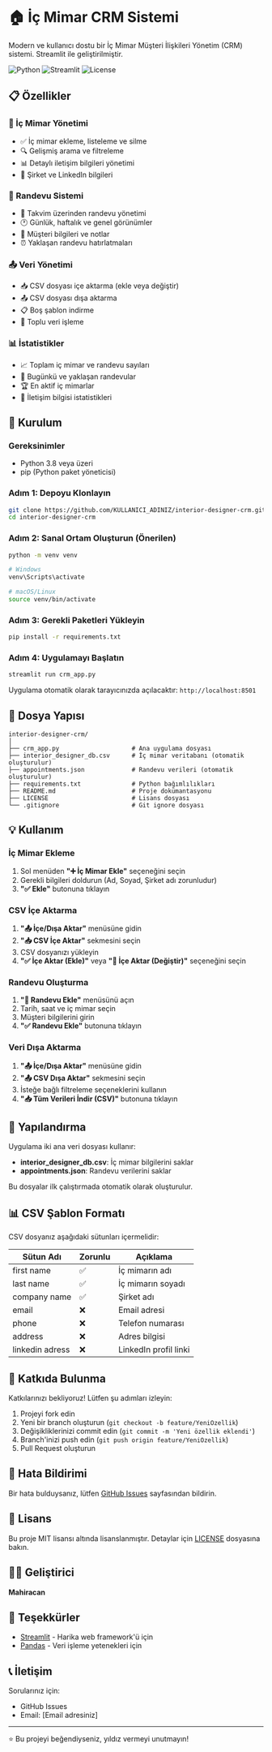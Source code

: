 # 🏠 İç Mimar CRM Sistemi

Modern ve kullanıcı dostu bir İç Mimar Müşteri İlişkileri Yönetim (CRM) sistemi. Streamlit ile geliştirilmiştir.

![Python](https://img.shields.io/badge/python-3.8+-blue.svg)
![Streamlit](https://img.shields.io/badge/streamlit-1.28+-red.svg)
![License](https://img.shields.io/badge/license-MIT-green.svg)

## 📋 Özellikler

### 👥 İç Mimar Yönetimi
- ✅ İç mimar ekleme, listeleme ve silme
- 🔍 Gelişmiş arama ve filtreleme
- 📊 Detaylı iletişim bilgileri yönetimi
- 💼 Şirket ve LinkedIn bilgileri

### 📅 Randevu Sistemi
- 📆 Takvim üzerinden randevu yönetimi
- 🕐 Günlük, haftalık ve genel görünümler
- 👤 Müşteri bilgileri ve notlar
- ⏰ Yaklaşan randevu hatırlatmaları

### 📤 Veri Yönetimi
- 📥 CSV dosyası içe aktarma (ekle veya değiştir)
- 📤 CSV dosyası dışa aktarma
- 📋 Boş şablon indirme
- 🔄 Toplu veri işleme

### 📊 İstatistikler
- 📈 Toplam iç mimar ve randevu sayıları
- 📅 Bugünkü ve yaklaşan randevular
- 🏆 En aktif iç mimarlar
- 📧 İletişim bilgisi istatistikleri

## 🚀 Kurulum

### Gereksinimler
- Python 3.8 veya üzeri
- pip (Python paket yöneticisi)

### Adım 1: Depoyu Klonlayın
```bash
git clone https://github.com/KULLANICI_ADINIZ/interior-designer-crm.git
cd interior-designer-crm
```

### Adım 2: Sanal Ortam Oluşturun (Önerilen)
```bash
python -m venv venv

# Windows
venv\Scripts\activate

# macOS/Linux
source venv/bin/activate
```

### Adım 3: Gerekli Paketleri Yükleyin
```bash
pip install -r requirements.txt
```

### Adım 4: Uygulamayı Başlatın
```bash
streamlit run crm_app.py
```

Uygulama otomatik olarak tarayıcınızda açılacaktır: `http://localhost:8501`

## 📁 Dosya Yapısı

```
interior-designer-crm/
│
├── crm_app.py                    # Ana uygulama dosyası
├── interior_designer_db.csv      # İç mimar veritabanı (otomatik oluşturulur)
├── appointments.json             # Randevu verileri (otomatik oluşturulur)
├── requirements.txt              # Python bağımlılıkları
├── README.md                     # Proje dokümantasyonu
├── LICENSE                       # Lisans dosyası
└── .gitignore                    # Git ignore dosyası
```

## 💡 Kullanım

### İç Mimar Ekleme
1. Sol menüden **"➕ İç Mimar Ekle"** seçeneğini seçin
2. Gerekli bilgileri doldurun (Ad, Soyad, Şirket adı zorunludur)
3. **"✅ Ekle"** butonuna tıklayın

### CSV İçe Aktarma
1. **"📤 İçe/Dışa Aktar"** menüsüne gidin
2. **"📥 CSV İçe Aktar"** sekmesini seçin
3. CSV dosyanızı yükleyin
4. **"✅ İçe Aktar (Ekle)"** veya **"🔄 İçe Aktar (Değiştir)"** seçeneğini seçin

### Randevu Oluşturma
1. **"📆 Randevu Ekle"** menüsünü açın
2. Tarih, saat ve iç mimar seçin
3. Müşteri bilgilerini girin
4. **"✅ Randevu Ekle"** butonuna tıklayın

### Veri Dışa Aktarma
1. **"📤 İçe/Dışa Aktar"** menüsüne gidin
2. **"📤 CSV Dışa Aktar"** sekmesini seçin
3. İsteğe bağlı filtreleme seçeneklerini kullanın
4. **"📥 Tüm Verileri İndir (CSV)"** butonuna tıklayın

## 🔧 Yapılandırma

Uygulama iki ana veri dosyası kullanır:

- **interior_designer_db.csv**: İç mimar bilgilerini saklar
- **appointments.json**: Randevu verilerini saklar

Bu dosyalar ilk çalıştırmada otomatik olarak oluşturulur.

## 📊 CSV Şablon Formatı

CSV dosyanız aşağıdaki sütunları içermelidir:

| Sütun Adı | Zorunlu | Açıklama |
|-----------|---------|----------|
| first name | ✅ | İç mimarın adı |
| last name | ✅ | İç mimarın soyadı |
| company name | ✅ | Şirket adı |
| email | ❌ | Email adresi |
| phone | ❌ | Telefon numarası |
| address | ❌ | Adres bilgisi |
| linkedin adress | ❌ | LinkedIn profil linki |

## 🤝 Katkıda Bulunma

Katkılarınızı bekliyoruz! Lütfen şu adımları izleyin:

1. Projeyi fork edin
2. Yeni bir branch oluşturun (`git checkout -b feature/YeniOzellik`)
3. Değişikliklerinizi commit edin (`git commit -m 'Yeni özellik eklendi'`)
4. Branch'inizi push edin (`git push origin feature/YeniOzellik`)
5. Pull Request oluşturun

## 🐛 Hata Bildirimi

Bir hata bulduysanız, lütfen [GitHub Issues](https://github.com/KULLANICI_ADINIZ/interior-designer-crm/issues) sayfasından bildirin.

## 📝 Lisans

Bu proje MIT lisansı altında lisanslanmıştır. Detaylar için [LICENSE](LICENSE) dosyasına bakın.

## 👨‍💻 Geliştirici

**Mahiracan**

## 🙏 Teşekkürler

- [Streamlit](https://streamlit.io/) - Harika web framework'ü için
- [Pandas](https://pandas.pydata.org/) - Veri işleme yetenekleri için

## 📞 İletişim

Sorularınız için:
- GitHub Issues
- Email: [Email adresiniz]

---

⭐ Bu projeyi beğendiyseniz, yıldız vermeyi unutmayın!
